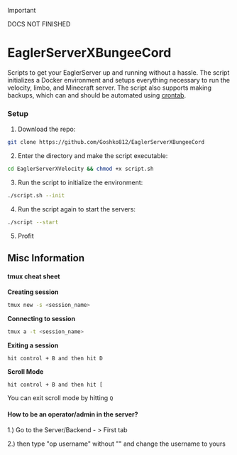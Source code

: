 > [!IMPORTANT]
> DOCS NOT FINISHED
> 

# EaglerServerXBungeeCord
Scripts to get your EaglerServer up and running without a hassle.
The script initializes a Docker environment and setups everything necessary to run the velocity, limbo, and Minecraft server.
The script also supports making backups, which can and should be automated using [crontab](https://crontab.guru/).

### Setup

1. Download the repo:
```bash
git clone https://github.com/Goshko812/EaglerServerXBungeeCord
```
2. Enter the directory and make the script executable:
```bash
cd EaglerServerXVelocity && chmod +x script.sh
```
3. Run the script to initialize the environment:
```bash
./script.sh --init
```
4. Run the script again to start the servers:
```bash
./script --start
```
5. Profit
## Misc Information
#### tmux cheat sheet
**Creating session**
```bash
tmux new -s <session_name>
```
**Connecting to session**
```bash
tmux a -t <session_name>
```
**Exiting a session**
```
hit control + B and then hit D
```
**Scroll Mode**
```
hit control + B and then hit [
```
You can exit scroll mode by hitting `Q`

#### How to be an operator/admin in the server?

1.) Go to the Server/Backend - > First tab

2.) then type "op username" without "" and change the username to yours
